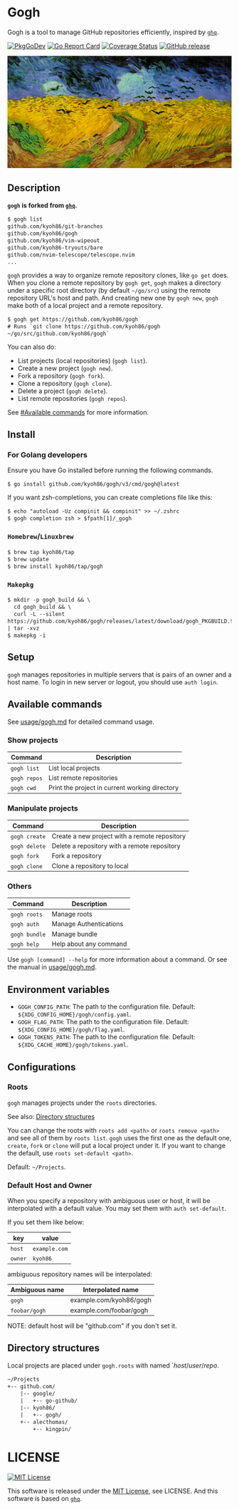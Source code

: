 # Gogh

Gogh is a tool to manage GitHub repositories efficiently, inspired by [`ghq`](https://github.com/motemen/ghq).

[![`PkgGoDev`](https://pkg.go.dev/badge/kyoh86/gogh)](https://pkg.go.dev/kyoh86/gogh)
[![Go Report Card](https://goreportcard.com/badge/github.com/kyoh86/gogh)](https://goreportcard.com/report/github.com/kyoh86/gogh)
[![Coverage Status](https://img.shields.io/codecov/c/github/kyoh86/gogh.svg)](https://codecov.io/gh/kyoh86/gogh)
[![GitHub release](https://github.com/kyoh86/gogh/actions/workflows/release.yml/badge.svg)](https://github.com/kyoh86/gogh/releases)

![](./image/gogh.jpg)

## Description

**`gogh` is forked from [`ghq`](https://github.com/motemen/ghq).**

```console
$ gogh list
github.com/kyoh86/git-branches
github.com/kyoh86/gogh
github.com/kyoh86/vim-wipeout
github.com/kyoh86-tryouts/bare
github.com/nvim-telescope/telescope.nvim
...
```

`gogh` provides a way to organize remote repository clones, like `go get` does.  When you clone a
remote repository by `gogh get`, `gogh` makes a directory under a specific root directory (by default
`~/go/src`) using the remote repository URL's host and path.  And creating new one by `gogh new`,
`gogh` make both of a local project and a remote repository.

```console
$ gogh get https://github.com/kyoh86/gogh
# Runs `git clone https://github.com/kyoh86/gogh ~/go/src/github.com/kyoh86/gogh`
```

You can also do:

- List projects (local repositories) (`gogh list`).
- Create a new project (`gogh new`).
- Fork a repository (`gogh fork`).
- Clone a repository (`gogh clone`).
- Delete a project (`gogh delete`).
- List remote repositories (`gogh repos`).

See [#Available commands](#available-commands) for more information.

## Install

### For Golang developers

Ensure you have Go installed before running the following commands.

```console
$ go install github.com/kyoh86/gogh/v3/cmd/gogh@latest
```

If you want zsh-completions, you can create completions file like this:

```console
$ echo "autoload -Uz compinit && compinit" >> ~/.zshrc
$ gogh completion zsh > $fpath[1]/_gogh
```

### `Homebrew`/`Linuxbrew`

```console
$ brew tap kyoh86/tap
$ brew update
$ brew install kyoh86/tap/gogh
```

### `Makepkg`

```console
$ mkdir -p gogh_build && \
  cd gogh_build && \
  curl -L --silent https://github.com/kyoh86/gogh/releases/latest/download/gogh_PKGBUILD.tar.gz | tar -xvz
$ makepkg -i
```

## Setup

`gogh` manages repositories in multiple servers that is pairs of an owner and a host name.
To login in new server or logout, you should use `auth login`.

## Available commands

See [usage/gogh.md](./usage/gogh.md) for detailed command usage.

### Show projects

| Command        | Description                                    |
| --             | --                                             |
| `gogh list`    | List local projects                            |
| `gogh repos`   | List remote repositories                       |
| `gogh cwd`     | Print the project in current working directory |

### Manipulate projects

| Command       | Description                                   |
| --            | --                                            |
| `gogh create` | Create a new project with a remote repository |
| `gogh delete` | Delete a repository with a remote repository  |
| `gogh fork`   | Fork a repository                             |
| `gogh clone`  | Clone a repository to local                   |

### Others

| Command       | Description            |
| --            | --                     |
| `gogh roots`  | Manage roots           |
| `gogh auth`   | Manage Authentications |
| `gogh bundle` | Manage bundle          |
| `gogh help`   | Help about any command |

Use `gogh [command] --help` for more information about a command.
Or see the manual in [usage/gogh.md](./usage/gogh.md).

## Environment variables

- `GOGH_CONFIG_PATH`: The path to the configuration file. Default: `${XDG_CONFIG_HOME}/gogh/config.yaml`.
- `GOGH_FLAG_PATH`: The path to the configuration file. Default: `${XDG_CONFIG_HOME}/gogh/flag.yaml`.
- `GOGH_TOKENS_PATH`: The path to the configuration file. Default: `${XDG_CACHE_HOME}/gogh/tokens.yaml`.

## Configurations

### Roots

`gogh` manages projects under the `roots` directories.

See also: [Directory structures](#Directory+structures)

You can change the roots with `roots add <path>` or `roots remove <path>` and see all of them by
`roots list`.  `gogh` uses the first one as the default one, `create`, `fork` or `clone` will put a
local project under it. If you want to change the default, use `roots set-default <path>`.

Default: `~/Projects`.

### Default Host and Owner

When you specify a repository with ambiguous user or host, it will be interpolated with a default
value. You may set them with `auth set-default`.

If you set them like below:

| key     | value         |
| -       | -             |
| `host`  | `example.com` |
| `owner` | `kyoh86`      |

ambiguous repository names will be interpolated:

| Ambiguous name | Interpolated name       |
| --             | --                      |
| `gogh`         | example.com/kyoh86/gogh |
| `foobar/gogh`  | example.com/foobar/gogh |

NOTE: default host will be "github.com" if you don't set it.

## Directory structures

Local projects are placed under `gogh.roots` with named `*host*/*user*/*repo*.

```
~/Projects
+-- github.com/
    |-- google/
    |   +-- go-github/
    |-- kyoh86/
    |   +-- gogh/
    +-- alecthomas/
        +-- kingpin/
```

# LICENSE

[![MIT License](http://img.shields.io/badge/license-MIT-blue.svg)](http://www.opensource.org/licenses/MIT)

This software is released under the [MIT License](http://www.opensource.org/licenses/MIT), see
LICENSE.  And this software is based on [`ghq`](https://github.com/motemen/ghq).
